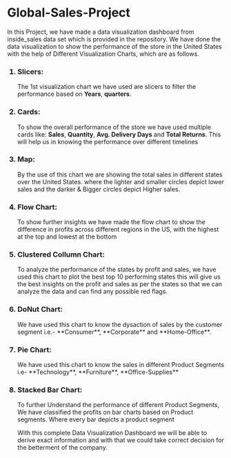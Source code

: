 # Global-Sales-Project

In this Project, we have made a data visualization dashboard from inside_sales data set which is provided in the repository. We have done the data visualization to show the performance of the store in the United States with the help of Different Visualization Charts, which are as follows.

<ol>
  <h3><li>Slicers:</li></h3>
  <p>The 1st visualization chart we have used are slicers to filter the performance based on <b>Years</b>, <b>quarters</b>.  </p>

  <h3><li>Cards:</li></h3>
  <p>To show the overall performance of the store we have used multiple cards like: <b>Sales</b>, <b>Quantity</b>, <b>Avg. Delivery Days</b> and <b>Total Returns</b>. This will help us in knowing the performance over different timelines </p>

  <h3><li>Map:</li></h3>
  <p>By the use of this chart we are showing the total sales in different states over the United States. where the lighter and smaller circles depict lower sales and the darker & Bigger circles depict Higher sales.</p>

  <h3><li>Flow Chart:</li></h3>
  <p>To show further insights we have made the flow chart to show the difference in profits across different regions in the US, with the highest at the top and lowest at the bottom</p>

  <h3><li>Clustered Collumn Chart:</li></h3>
  <p>To analyze the performance of the states by profit and sales, we have used this chart to plot the best top 10 performing states this will give us the best insights on the profit and sales as per the states so that we can analyze the data and can find any possible red flags.</p>

  <h3><li>DoNut Chart:</li></h3>
  <p>We have used this chart to know the dysaction of sales by the customer segment i.e.- **Consumer**, **Corporate** and **Home-Office**.</p>

  <h3><li>Pie Chart:</li></h3>
  <p>We have used this chart to know the sales in different Product Segments i.e- **Technology**, **Furniture**, **Office-Supplies**</p>

  <h3><li>Stacked Bar Chart:</li></h3>
  <p>To further Understand the performance of different Product Segments, We have classified the profits on bar charts based on Product segments. Where every bar depicts a product segment</p>

  With this complete Data Visualization Dashboard we will be able to derive exact information and with that we could take correct decision for the betterment of the company.
</ol>
